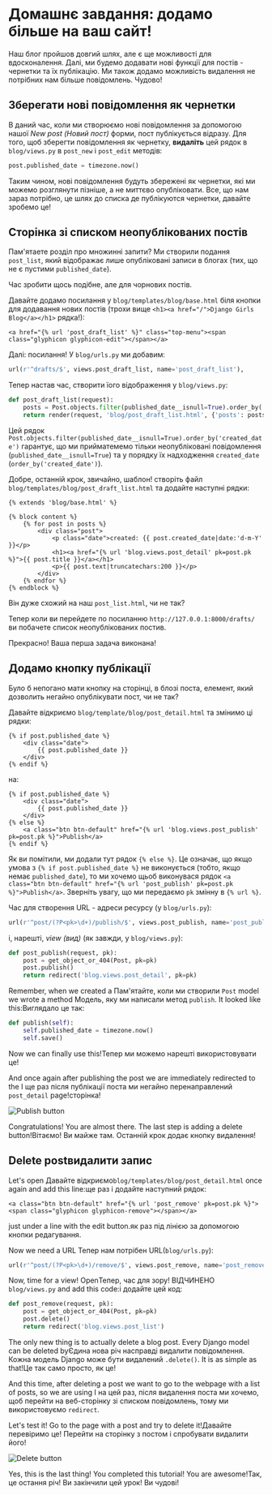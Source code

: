 # Домашнє завдання: додамо більше на ваш сайт!

Наш блог пройшов довгий шлях, але є ще можливості для вдосконалення. Далі, ми будемо додавати нові функції для постів - чернетки та їх публікацію. Ми також додамо можливість видалення не потрібних нам більше повідомлень. Чудово!

## Зберегати нові повідомлення як чернетки

В даний час, коли ми створюємо нові повідомлення за допомогою нашої *New post (Новий пост)* форми, пост публікується відразу. Для того, щоб зберегти повідомлення як чернетку, **видаліть** цей рядок в  `blog/views.py` в `post_new` і `post_edit` методів:

```python
post.published_date = timezone.now()
```

Таким чином, нові повідомлення будуть збережені як чернетки, які ми можемо розглянути пізніше, а не миттєво опубліковати. Все, що нам зараз потрібно, це шлях до списка де публікуются чернетки, давайте зробемо це!

## Сторінка зі списком неопублікованих постів

Пам'ятаете розділ про множинні запити? Ми створили подання `post_list`, який відображає лише опубліковані записи в блогах (тих, що не є пустими `published_date`).

Час зробити щось подібне, але для чорнових постів.

Давайте додамо посилання у `blog/templates/blog/base.html` біля кнопки для додавання нових постів (трохи вище `<h1><a href="/">Django Girls Blog</a></h1>` рядка!):

```django
<a href="{% url 'post_draft_list' %}" class="top-menu"><span class="glyphicon glyphicon-edit"></span></a>
```

Далі: посилання! У `blog/urls.py` ми добавим:

```python
url(r'^drafts/$', views.post_draft_list, name='post_draft_list'),
```

Тепер настав час, створити їого відображення у `blog/views.py`:

```python
def post_draft_list(request):
    posts = Post.objects.filter(published_date__isnull=True).order_by('created_date')
    return render(request, 'blog/post_draft_list.html', {'posts': posts})
```

Цей рядок `Post.objects.filter(published_date__isnull=True).order_by('created_date')` гарантує, що ми прийматемемо тільки неопубліковані повідомлення (`published_date__isnull=True`) та у порядку їх надходження `created_date` (`order_by('created_date')`).

Добре, останній крок, звичайно, шаблон! створіть файл `blog/templates/blog/post_draft_list.html` та додайте наступні рядки:

```django
{% extends 'blog/base.html' %}

{% block content %}
    {% for post in posts %}
        <div class="post">
            <p class="date">created: {{ post.created_date|date:'d-m-Y' }}</p>
            <h1><a href="{% url 'blog.views.post_detail' pk=post.pk %}">{{ post.title }}</a></h1>
            <p>{{ post.text|truncatechars:200 }}</p>
        </div>
    {% endfor %}
{% endblock %}
```

Він дуже схожий на наш `post_list.html`, чи не так? 

Тепер коли ви перейдете по посиланню `http://127.0.0.1:8000/drafts/` ви побачете список неопублікованих постив.

Прекрасно! Ваша перша задача виконана!

## Додамо кнопку публікації

Було б непогано мати кнопку на сторінці, в блозі поста, елемент, який дозволить негайно опублікувати пост, чи не так?

Давайте відкриємо `blog/template/blog/post_detail.html` та змінимо ці рядки:

```django
{% if post.published_date %}
    <div class="date">
        {{ post.published_date }}
    </div>
{% endif %}
```

на:

```django
{% if post.published_date %}
    <div class="date">
        {{ post.published_date }}
    </div>
{% else %}
    <a class="btn btn-default" href="{% url 'blog.views.post_publish' pk=post.pk %}">Publish</a>
{% endif %}
```

Як ви помітили, ми додали тут рядок `{% else %}`. Це означає, що якщо умова з `{% if post.published_date %}` не виконується (тобто, якщо немає `published_date`), то ми хочемо щьоб виконувася рядок `<a class="btn btn-default" href="{% url 'post_publish' pk=post.pk %}">Publish</a>`. Зверніть увагу, що ми передаємо `pk` змінну в `{% url %}`.

Час для створення URL - адреси ресурсу (у `blog/urls.py`):

```python
url(r'^post/(?P<pk>\d+)/publish/$', views.post_publish, name='post_publish'),
```

і, нарешті, *view (вид)* (як завжди, у `blog/views.py`):

```python
def post_publish(request, pk):
    post = get_object_or_404(Post, pk=pk)
    post.publish()
    return redirect('blog.views.post_detail', pk=pk)
```

Remember, when we created a Пам'ятайте, коли ми створили `Post` model we wrote a method Модель, яку ми написали метод `publish`. It looked like this:Виглядало це так:

```python
def publish(self):
    self.published_date = timezone.now()
    self.save()
```

Now we can finally use this!Тепер ми можемо нарешті використовувати це!

And once again after publishing the post we are immediately redirected to the І ще раз після публікації поста ми негайно перенаправлений `post_detail` page!сторінка!

![Publish button](images/publish2.png)

Congratulations! You are almost there. The last step is adding a delete button!Вітаємо! Ви майже там. Останній крок додає кнопку видалення!

## Delete postвидалити запис

Let's open Давайте відкриємо`blog/templates/blog/post_detail.html` once again and add this line:ще раз і додайте наступний рядок:

```django
<a class="btn btn-default" href="{% url 'post_remove' pk=post.pk %}"><span class="glyphicon glyphicon-remove"></span></a>
```

just under a line with the edit button.як раз під лінією за допомогою кнопки редагування.

Now we need a URL Тепер нам потрібен URL(`blog/urls.py`):

```python
url(r'^post/(?P<pk>\d+)/remove/$', views.post_remove, name='post_remove'),
```

Now, time for a view! OpenТепер, час для зору! ВІДЧИНЕНО `blog/views.py` and add this code:і додайте цей код:

```python
def post_remove(request, pk):
    post = get_object_or_404(Post, pk=pk)
    post.delete()
    return redirect('blog.views.post_list')
```

The only new thing is to actually delete a blog post. Every Django model can be deleted byЄдина нова річ насправді видалити повідомлення. Кожна модель Django може бути видалений `.delete()`. It is as simple as that!Це так само просто, як це!

And this time, after deleting a post we want to go to the webpage with a list of posts, so we are using І на цей раз, після видалення поста ми хочемо, щоб перейти на веб-сторінку зі списком повідомлень, тому ми використовуємо `redirect`.

Let's test it! Go to the page with a post and try to delete it!Давайте перевіримо це! Перейти на сторінку з постом і спробувати видалити його!

![Delete button](images/delete3.png)

Yes, this is the last thing! You completed this tutorial! You are awesome!Так, це остання річ! Ви закінчили цей урок! Ви чудові!

